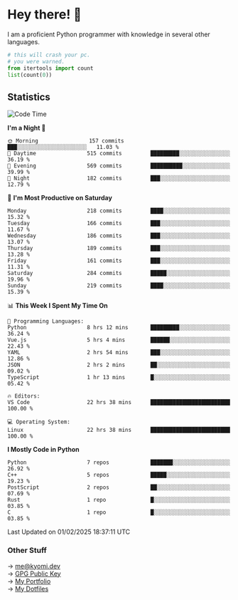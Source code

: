 # Hey there! 👋

I am a proficient Python programmer with knowledge in several other languages.

```py
# this will crash your pc.
# you were warned.
from itertools import count
list(count(0))
```

## Statistics
<!--START_SECTION:waka-->
![Code Time](http://img.shields.io/badge/Code%20Time-1%2C719%20hrs-blue)

**I'm a Night 🦉** 

```text
🌞 Morning                157 commits         ███░░░░░░░░░░░░░░░░░░░░░░   11.03 % 
🌆 Daytime                515 commits         █████████░░░░░░░░░░░░░░░░   36.19 % 
🌃 Evening                569 commits         ██████████░░░░░░░░░░░░░░░   39.99 % 
🌙 Night                  182 commits         ███░░░░░░░░░░░░░░░░░░░░░░   12.79 % 
```
📅 **I'm Most Productive on Saturday** 

```text
Monday                   218 commits         ████░░░░░░░░░░░░░░░░░░░░░   15.32 % 
Tuesday                  166 commits         ███░░░░░░░░░░░░░░░░░░░░░░   11.67 % 
Wednesday                186 commits         ███░░░░░░░░░░░░░░░░░░░░░░   13.07 % 
Thursday                 189 commits         ███░░░░░░░░░░░░░░░░░░░░░░   13.28 % 
Friday                   161 commits         ███░░░░░░░░░░░░░░░░░░░░░░   11.31 % 
Saturday                 284 commits         █████░░░░░░░░░░░░░░░░░░░░   19.96 % 
Sunday                   219 commits         ████░░░░░░░░░░░░░░░░░░░░░   15.39 % 
```


📊 **This Week I Spent My Time On** 

```text
💬 Programming Languages: 
Python                   8 hrs 12 mins       █████████░░░░░░░░░░░░░░░░   36.24 % 
Vue.js                   5 hrs 4 mins        ██████░░░░░░░░░░░░░░░░░░░   22.43 % 
YAML                     2 hrs 54 mins       ███░░░░░░░░░░░░░░░░░░░░░░   12.86 % 
JSON                     2 hrs 2 mins        ██░░░░░░░░░░░░░░░░░░░░░░░   09.02 % 
TypeScript               1 hr 13 mins        █░░░░░░░░░░░░░░░░░░░░░░░░   05.42 % 

🔥 Editors: 
VS Code                  22 hrs 38 mins      █████████████████████████   100.00 % 

💻 Operating System: 
Linux                    22 hrs 38 mins      █████████████████████████   100.00 % 
```

**I Mostly Code in Python** 

```text
Python                   7 repos             ███████░░░░░░░░░░░░░░░░░░   26.92 % 
C++                      5 repos             █████░░░░░░░░░░░░░░░░░░░░   19.23 % 
PostScript               2 repos             ██░░░░░░░░░░░░░░░░░░░░░░░   07.69 % 
Rust                     1 repo              █░░░░░░░░░░░░░░░░░░░░░░░░   03.85 % 
C                        1 repo              █░░░░░░░░░░░░░░░░░░░░░░░░   03.85 % 
```




 Last Updated on 01/02/2025 18:37:11 UTC
<!--END_SECTION:waka-->

### Other Stuff

→ [me@kyomi.dev](mailto:me@kyomi.dev)\
→ [GPG Public Key](https://github.com/bitterteriyaki.gpg)\
→ [My Portfolio](https://kyomi.dev)\
→ [My Dotfiles](https://github.com/bitterteriyaki/dotfiles)
